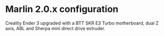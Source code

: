 # Marlin 2.0.x configuration

Creality Ender 3 upgraded with a BTT SKR E3 Turbo motherboard, dual Z axis, ABL and Sherpa mini direct drive extruder.
